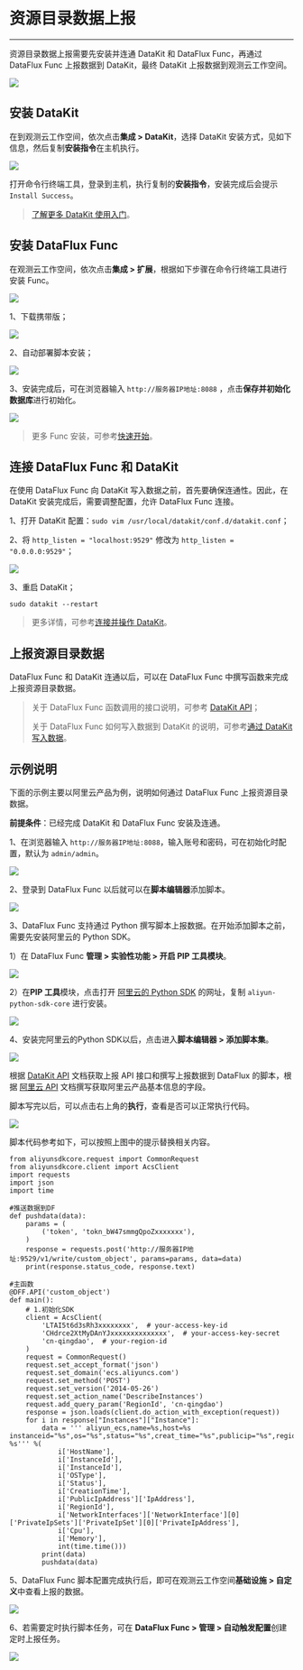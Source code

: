 # 资源目录数据上报
---


资源目录数据上报需要先安装并连通 DataKit 和 DataFlux Func，再通过 DataFlux Func 上报数据到 DataKit，最终 DataKit 上报数据到观测云工作空间。

![](../img/object.png)

## 安装 DataKit

在到观测云工作空间，依次点击**集成 > DataKit**，选择 DataKit 安装方式，见如下信息，然后复制**安装指令**在主机执行。

![](../img/1.datakit_install.png)

打开命令行终端工具，登录到主机，执行复制的**安装指令**，安装完成后会提示 `Install Success`。

> [了解更多 DataKit 使用入门](../../datakit/datakit-service-how-to.md)。

## 安装 DataFlux Func

在观测云工作空间，依次点击**集成 > 扩展**，根据如下步骤在命令行终端工具进行安装 Func。

![](../img/1.func_install.png)

1、下载携带版；   

![](../img/3.object_more_api_function_2.png)

2、自动部署脚本安装；

![](../img/3.object_more_api_function_3.png)

3、安装完成后，可在浏览器输入 `http://服务器IP地址:8088` ，点击**保存并初始化数据库**进行初始化。

![](../img/3.object_more_api_function_1.png)

> 更多 Func 安装，可参考[快速开始](https://func.guance.com/doc/quick-start/)。

## 连接 DataFlux Func 和 DataKit

在使用 DataFlux Func 向 DataKit 写入数据之前，首先要确保连通性。因此，在 DataKit 安装完成后，需要调整配置，允许 DataFlux Func 连接。

1、打开 DataKit 配置：`sudo vim /usr/local/datakit/conf.d/datakit.conf`；

2、将 `http_listen = "localhost:9529"` 修改为 `http_listen = "0.0.0.0:9529"`；

![](../img/21.lab_rum_3.png)

3、重启 DataKit；

```
sudo datakit --restart
```

> 更多详情，可参考[连接并操作 DataKit](https://func.guance.com/doc/practice-connect-to-datakit/)。

## 上报资源目录数据

DataFlux Func 和 DataKit 连通以后，可以在 DataFlux Func 中撰写函数来完成上报资源目录数据。

> 关于 DataFlux Func 函数调用的接口说明，可参考 [DataKit API](../../datakit/apis.md)；   
> 
> 关于 DataFlux Func 如何写入数据到 DataKit 的说明，可参考[通过 DataKit 写入数据](https://func.guance.com/doc/practice-write-data-via-datakit/)。

## 示例说明

下面的示例主要以阿里云产品为例，说明如何通过 DataFlux Func 上报资源目录数据。

**前提条件**：已经完成 DataKit 和 DataFlux Func 安装及连通。

1、在浏览器输入 `http://服务器IP地址:8088`，输入账号和密码，可在初始化时配置，默认为 `admin/admin`。

![](../img/3.object_more_api_function_4.png)

2、登录到 DataFlux Func 以后就可以在**脚本编辑器**添加脚本。

![](../img/3.object_more_api_function_5.png)

3、DataFlux Func 支持通过 Python 撰写脚本上报数据。在开始添加脚本之前，需要先安装阿里云的 Python SDK。

1）在 DataFlux Func **管理 > 实验性功能 > 开启 PIP 工具模块**。

![](../img/3.object_more_api_function_6.png)

2）在**PIP 工具**模块，点击打开 [阿里云的 Python SDK](https://help.aliyun.com/document_detail/53090.html?spm=a2c4g.11186623.6.556.3533694ccdcH5B) 的网址，复制 `aliyun-python-sdk-core` 进行安装。

![](../img/3.object_more_api_function_8.png)

4、安装完阿里云的Python SDK以后，点击进入**脚本编辑器 > 添加脚本集**。

![](../img/3.object_more_api_function_9.png)

根据 [DataKit API](../../datakit/apis.md) 文档获取上报 API 接口和撰写上报数据到 DataFlux 的脚本，根据 [阿里云 API](https://next.api.aliyun.com/product/Ecs) 文档撰写获取阿里云产品基本信息的字段。

脚本写完以后，可以点击右上角的**执行**，查看是否可以正常执行代码。

![](../img/3.object_more_api_function_10.1.png)

脚本代码参考如下，可以按照上图中的提示替换相关内容。

```
from aliyunsdkcore.request import CommonRequest
from aliyunsdkcore.client import AcsClient
import requests
import json
import time

#推送数据到DF
def pushdata(data):
    params = (
        ('token', 'tokn_bW47smmgQpoZxxxxxxx'),
    )
    response = requests.post('http://服务器IP地址:9529/v1/write/custom_object', params=params, data=data)
    print(response.status_code, response.text)

#主函数
@DFF.API('custom_object')
def main():
    # 1.初始化SDK
    client = AcsClient(
        'LTAI5t6d3sRh3xxxxxxxx',  # your-access-key-id
        'CHdrce2XtMyDAnYJxxxxxxxxxxxxxx',  # your-access-key-secret
        'cn-qingdao',  # your-region-id
    )
    request = CommonRequest()
    request.set_accept_format('json')
    request.set_domain('ecs.aliyuncs.com')
    request.set_method('POST')
    request.set_version('2014-05-26')
    request.set_action_name('DescribeInstances')
    request.add_query_param('RegionId', 'cn-qingdao')
    response = json.loads(client.do_action_with_exception(request))
    for i in response["Instances"]["Instance"]:
        data = ''' aliyun_ecs,name=%s,host=%s instanceid="%s",os="%s",status="%s",creat_time="%s",publicip="%s",regionid="%s",privateip="%s",cpu=%s,memory=%s %s''' %(
            i['HostName'], 
            i['InstanceId'], 
            i['InstanceId'], 
            i['OSType'],
            i['Status'], 
            i['CreationTime'], 
            i['PublicIpAddress']['IpAddress'],
            i['RegionId'], 
            i['NetworkInterfaces']['NetworkInterface'][0]['PrivateIpSets']['PrivateIpSet'][0]['PrivateIpAddress'],
            i['Cpu'],
            i['Memory'], 
            int(time.time()))
        print(data)
        pushdata(data)
```

5、DataFlux Func 脚本配置完成执行后，即可在观测云工作空间**基础设施 > 自定义**中查看上报的数据。

![](../img/3.object_more_api_function_11.png)

6、若需要定时执行脚本任务，可在 **DataFlux Func > 管理 > 自动触发配置**创建定时上报任务。

![](../img/3.object_more_api_function_12.png)
